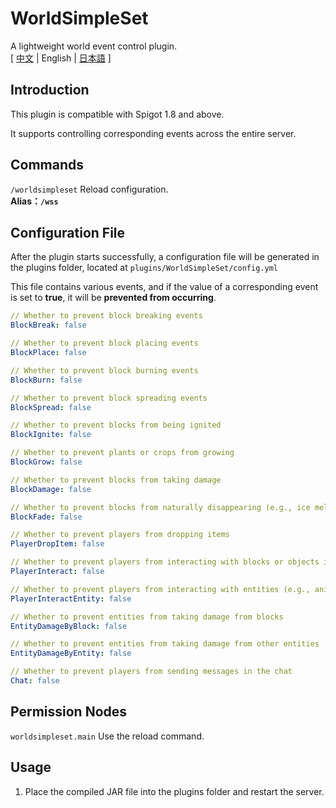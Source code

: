 # WorldSimpleSet
A lightweight world event control plugin.  
[ [中文](https://github.com/reuAC/WorldSimpleSet/blob/reuAC/README_EN.md) | English | [日本語](https://github.com/reuAC/WorldSimpleSet/blob/reuAC/README_JP.md) ]

## Introduction
This plugin is compatible with Spigot 1.8 and above.  

It supports controlling corresponding events across the entire server.  
## Commands
`/worldsimpleset` Reload configuration.  
**Alias：`/wss`**

## Configuration File
After the plugin starts successfully, a configuration file will be generated in the plugins folder, located at `plugins/WorldSimpleSet/config.yml`  

This file contains various events, and if the value of a corresponding event is set to **true**, it will be **prevented from occurring**.  

```yaml
// Whether to prevent block breaking events
BlockBreak: false

// Whether to prevent block placing events
BlockPlace: false

// Whether to prevent block burning events
BlockBurn: false

// Whether to prevent block spreading events
BlockSpread: false

// Whether to prevent blocks from being ignited
BlockIgnite: false

// Whether to prevent plants or crops from growing
BlockGrow: false

// Whether to prevent blocks from taking damage
BlockDamage: false

// Whether to prevent blocks from naturally disappearing (e.g., ice melting)
BlockFade: false

// Whether to prevent players from dropping items
PlayerDropItem: false

// Whether to prevent players from interacting with blocks or objects in the world
PlayerInteract: false

// Whether to prevent players from interacting with entities (e.g., animals or NPCs)
PlayerInteractEntity: false

// Whether to prevent entities from taking damage from blocks
EntityDamageByBlock: false

// Whether to prevent entities from taking damage from other entities
EntityDamageByEntity: false

// Whether to prevent players from sending messages in the chat
Chat: false
```

## Permission Nodes
`worldsimpleset.main` Use the reload command.

## Usage
1. Place the compiled JAR file into the plugins folder and restart the server.